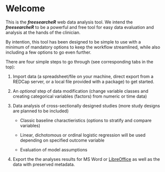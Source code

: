 # Welcome

This is the ***freesearcheR*** web data analysis tool. We intend the ***freesearcheR*** to be a powerful and free tool for easy data evaluation and analysis at the hands of the clinician.

By intention, this tool has been designed to be simple to use with a minimum of mandatory options to keep the workflow streamlined, while also including a few options to go even further.

There are four simple steps to go through (see corresponding tabs in the top):

1.  Import data (a spreadsheet/file on your machine, direct export from a REDCap server, or a local file provided with a package) to get started.

2.  An *optional* step of data modification (change variable classes and creating categorical variables (factors) from numeric or time data)

3.  Data analysis of cross-sectionally designed studies (more study designs are planned to be included)

    -   Classic baseline charactieristics (options to stratify and compare variables)

    -   Linear, dichotomous or ordinal logistic regression will be used depending on specified outcome variable

    -   Evaluation of model assumptions

4.  Export the the analyses results for MS Word or [LibreOffice](https://www.libreoffice.org/) as well as the data with preserved metadata.
